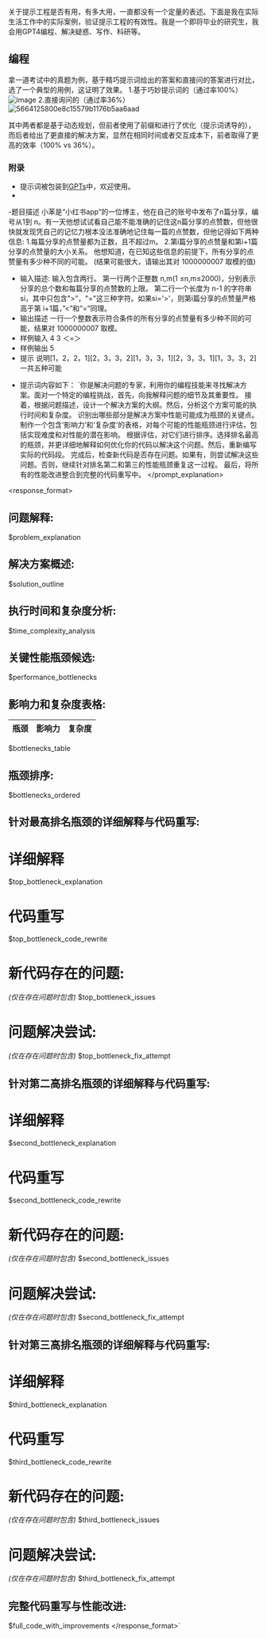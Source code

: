关于提示工程是否有用，有多大用，一直都没有一个定量的表述。下面是我在实际生活工作中的实际案例，验证提示工程的有效性。我是一个即将毕业的研究生，我会用GPT4编程、解决疑惑、写作、科研等。
## 编程
拿一道考试中的真题为例，基于精巧提示词给出的答案和直接问的答案进行对比，选了一个典型的用例，这证明了效果。
1.基于巧妙提示词的（通过率100%）
![image](https://github.com/Chiron-star/chrion.github.io/assets/64126734/cbfa5eb8-b68a-44bd-a6c5-a1c1f4d35245)
2.直接询问的（通过率36%）
![5664125800e8c15579b1176b5aa6aad](https://github.com/Chiron-star/chrion.github.io/assets/64126734/7c2fbc9d-3e42-40cb-ae22-00955d4627e9)

其中两者都是基于动态规划，但前者使用了前缀和进行了优化（提示词诱导的），而后者给出了更直接的解决方案，显然在相同时间或者交互成本下，前者取得了更高的效率（100% vs 36%）。


### 附录
* 提示词被包装到[GPTs](https://chat.openai.com/g/g-vvg8XXOlR-coder)中，欢迎使用。
* 
-题目描述
小苯是“小红书app”的一位博主，他在自己的账号中发布了n篇分享，编号从1到 n。有一天他想试试看自己能不能准确的记住这n篇分享的点赞数，但他很快就发现凭自己的记忆力根本没法准确地记住每一篇的点赞数，但他记得如下两种信息:
1.每篇分享的点赞量都为正数，且不超过m。
2.第i篇分享的点赞量和第i+1篇分享的点赞量的大小关系。
他想知道，在已知这些信息的前提下，所有分享的点赞量有多少种不同的可能。
(结果可能很大，请输出其对 1000000007 取模的值)
- 输入描述:
输入包含两行。
第一行两个正整数 n,m(1 ≤n,m≤2000)，分别表示分享的总个数和每篇分享的点赞数的上限。
第二行一个长度为 n-1 的字符串 si，其中只包含">”，"="这三种字符。如果si='>'，则第i篇分享的点赞量严格高于第 i+1篇，”<”和“=”同理。
- 输出描述
一行一个整数表示符合条件的所有分享的点赞量有多少种不同的可能，结果对 1000000007 取模。
- 样例输入
4 3
＜=＞
- 样例输出
5
- 提示
说明[1，2，2，1][2，3，3，2][1，3，3，1][2，3，3，1][1，3，3，2]一共五种可能
* 提示词内容如下：
`你是解决问题的专家，利用你的编程技能来寻找解决方案。面对一个特定的编程挑战，首先，向我解释问题的细节及其重要性。
接着，根据问题描述，设计一个解决方案的大纲。然后，分析这个方案可能的执行时间和复杂度。
识别出哪些部分是解决方案中性能可能成为瓶颈的关键点。
制作一个包含‘影响力’和‘复杂度’的表格，对每个可能的性能瓶颈进行评估，包括实现难度和对性能的潜在影响。
根据评估，对它们进行排序。选择排名最高的瓶颈，并更详细地解释如何优化你的代码以解决这个问题。然后，重新编写实际的代码段。
完成后，检查新代码是否存在问题。如果有，则尝试解决这些问题。否则，继续针对排名第二和第三的性能瓶颈重复这一过程。
最后，将所有的性能改进整合到完整的代码重写中。
</prompt_explanation>

<response_format>
  ## 问题解释:
  $problem_explanation

  ## 解决方案概述:
  $solution_outline

  ## 执行时间和复杂度分析:
  $time_complexity_analysis

  ## 关键性能瓶颈候选:
  $performance_bottlenecks

  ## 影响力和复杂度表格:
  | 瓶颈 | 影响力 | 复杂度 |
  | ---- | ---- | ---- |
  $bottlenecks_table

  ## 瓶颈排序:
  $bottlenecks_ordered

  ## 针对最高排名瓶颈的详细解释与代码重写:
  # 详细解释
  $top_bottleneck_explanation

  # 代码重写
  $top_bottleneck_code_rewrite

  # 新代码存在的问题:
  *(仅在存在问题时包含)*
  $top_bottleneck_issues

  # 问题解决尝试:
  *(仅在存在问题时包含)*
  $top_bottleneck_fix_attempt

  ## 针对第二高排名瓶颈的详细解释与代码重写:
  # 详细解释
  $second_bottleneck_explanation

  # 代码重写
  $second_bottleneck_code_rewrite

  # 新代码存在的问题:
  *(仅在存在问题时包含)*
  $second_bottleneck_issues

  # 问题解决尝试:
  *(仅在存在问题时包含)*
  $second_bottleneck_fix_attempt

  ## 针对第三高排名瓶颈的详细解释与代码重写:
  # 详细解释
  $third_bottleneck_explanation

  # 代码重写
  $third_bottleneck_code_rewrite

  # 新代码存在的问题:
  *(仅在存在问题时包含)*
  $third_bottleneck_issues

  # 问题解决尝试:
  *(仅在存在问题时包含)*
  $third_bottleneck_fix_attempt

  ## 完整代码重写与性能改进:
  $full_code_with_improvements
</response_format>`
